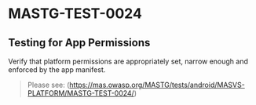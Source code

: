 #  MASTG-TEST-0024

## Testing for App Permissions

Verify that platform permissions are appropriately set, narrow enough and enforced by the app manifest.

> Please see: (https://mas.owasp.org/MASTG/tests/android/MASVS-PLATFORM/MASTG-TEST-0024/)
